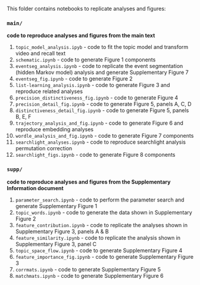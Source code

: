 This folder contains notebooks to replicate analyses and figures:

### `main/`
**code to reproduce analyses and figures from the main text**
1. `topic_model_analysis.ipyb` - code to fit the topic model and transform video and recall text
2. `schematic.ipynb` - code to generate Figure 1 components
3. `eventseg_analysis.ipynb` - code to replicate the event segmentation (hidden Markov model) analysis and generate Supplementary Figure 7
4. `eventseg_fig.ipynb` - code to generate Figure 2
5. `list-learning_analysis.ipynb` - code to generate Figure 3 and reproduce related analyses
6. `precision_distinctiveness_fig.ipynb` - code to generate Figure 4
7. `precision_detail_fig.ipynb` - code to generate Figure 5, panels A, C, D
8. `distinctiveness_detail_fig.ipynb` - code to generate Figure 5, panels B, E, F
9. `trajectory_analysis_and_fig.ipynb` - code to generate Figure 6 and reproduce embedding analyses
10. `wordle_analysis_and_fig.ipynb` - code to generate Figure 7 components
11. `searchlight_analyses.ipynb` - code to reproduce searchlight analysis permutation correction
12. `searchlight_figs.ipynb` - code to generate Figure 8 components

### `supp/`
**code to reproduce analyses and figures from the Supplementary Information document**
1. `parameter_search.ipynb` - code to perform the parameter search and generate Supplementary Figure 1
2. `topic_words.ipynb` - code to generate the data shown in Supplementary Figure 2
3. `feature_contribution.ipynb` - code to replicate the analyses shown in Supplementary Figure 3, panels A & B
4. `feature_similarity.ipynb` - code to replicate the analysis shown in Supplementary Figure 3, panel C
5. `topic_space_flow.ipynb` - code to generate Supplementary Figure 4
6. `feature_importance_fig.ipynb` - code to generate Supplementary Figure 3
7. `corrmats.ipynb` - code to generate Supplementary Figure 5
8. `matchmats.ipynb` - code to generate Supplementary Figure 6
